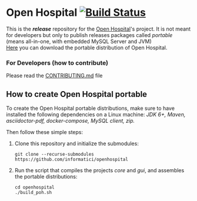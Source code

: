 # Open Hospital [![Build Status](https://travis-ci.org/informatici/openhospital.svg?branch=master)](https://travis-ci.org/informatici/openhospital)

This is the ***release*** repository for the [Open Hospital][openhospital]'s project. It is not meant for developers but only to publish releases packages called *portable* (means all-in-one, with embedded MySQL Server and JVM)   
[Here][releases] you can download the portable distribution of Open Hospital.

### For Developers (how to contribute)
Please read the [CONTRIBUTING.md](https://github.com/informatici/openhospital/blob/master/CONTRIBUTING.md) file

## How to create Open Hospital portable

To create the Open Hospital portable distributions,
make sure to have installed the following dependencies on a Linux machine:
_JDK 6+, Maven, asciidoctor-pdf, docker-compose, MySQL client, zip._
 
Then follow these simple steps:

 1. Clone this repository and initialize the submodules:

        git clone --recurse-submodules https://github.com/informatici/openhospital

 2. Run the script that compiles the projects *core* and *gui*, and assembles the portable distributions:

        cd openhospital
        ./build_poh.sh


 [openhospital]: https://www.open-hospital.org/
 [releases]: https://github.com/informatici/openhospital/releases
